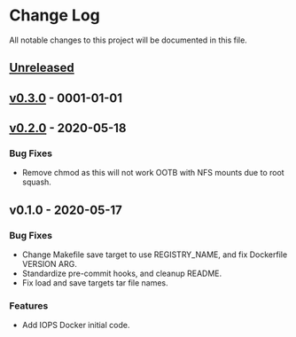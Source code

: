 # Change Log

All notable changes to this project will be documented in this file.

<a name="unreleased"></a>
## [Unreleased]



<a name="v0.3.0"></a>
## [v0.3.0] - 0001-01-01



<a name="v0.2.0"></a>
## [v0.2.0] - 2020-05-18
### Bug Fixes
- Remove chmod as this will not work OOTB with NFS mounts due to root squash.


<a name="v0.1.0"></a>
## v0.1.0 - 2020-05-17
### Bug Fixes
- Change Makefile save target to use REGISTRY_NAME, and fix Dockerfile VERSION ARG.
- Standardize pre-commit hooks, and cleanup README.
- Fix load and save targets tar file names.

### Features
- Add IOPS Docker initial code.


[Unreleased]: https://github.com/tool-dockers/docker-iops/compare/v0.3.0...HEAD
[v0.3.0]: https://github.com/tool-dockers/docker-iops/compare/v0.2.0...v0.3.0
[v0.2.0]: https://github.com/tool-dockers/docker-iops/compare/v0.1.0...v0.2.0
